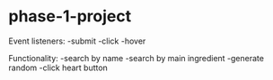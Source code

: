 # phase-1-project


Event listeners:
-submit
-click
-hover


Functionality:
-search by name
-search by main ingredient
-generate random
-click heart button
